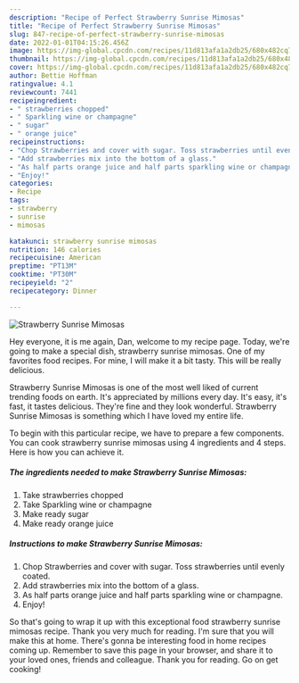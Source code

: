 ```yaml
---
description: "Recipe of Perfect Strawberry Sunrise Mimosas"
title: "Recipe of Perfect Strawberry Sunrise Mimosas"
slug: 847-recipe-of-perfect-strawberry-sunrise-mimosas
date: 2022-01-01T04:15:26.456Z
image: https://img-global.cpcdn.com/recipes/11d813afa1a2db25/680x482cq70/strawberry-sunrise-mimosas-recipe-main-photo.jpg
thumbnail: https://img-global.cpcdn.com/recipes/11d813afa1a2db25/680x482cq70/strawberry-sunrise-mimosas-recipe-main-photo.jpg
cover: https://img-global.cpcdn.com/recipes/11d813afa1a2db25/680x482cq70/strawberry-sunrise-mimosas-recipe-main-photo.jpg
author: Bettie Hoffman
ratingvalue: 4.1
reviewcount: 7441
recipeingredient:
- " strawberries chopped"
- " Sparkling wine or champagne"
- " sugar"
- " orange juice"
recipeinstructions:
- "Chop Strawberries and cover with sugar. Toss strawberries until evenly coated."
- "Add strawberries mix into the bottom of a glass."
- "As half parts orange juice and half parts sparkling wine or champagne."
- "Enjoy!"
categories:
- Recipe
tags:
- strawberry
- sunrise
- mimosas

katakunci: strawberry sunrise mimosas 
nutrition: 146 calories
recipecuisine: American
preptime: "PT13M"
cooktime: "PT30M"
recipeyield: "2"
recipecategory: Dinner

---
```



![Strawberry Sunrise Mimosas](https://img-global.cpcdn.com/recipes/11d813afa1a2db25/680x482cq70/strawberry-sunrise-mimosas-recipe-main-photo.jpg)

Hey everyone, it is me again, Dan, welcome to my recipe page. Today, we're going to make a special dish, strawberry sunrise mimosas. One of my favorites food recipes. For mine, I will make it a bit tasty. This will be really delicious.

Strawberry Sunrise Mimosas is one of the most well liked of current trending foods on earth. It's appreciated by millions every day. It's easy, it's fast, it tastes delicious. They're fine and they look wonderful. Strawberry Sunrise Mimosas is something which I have loved my entire life.




To begin with this particular recipe, we have to prepare a few components. You can cook strawberry sunrise mimosas using 4 ingredients and 4 steps. Here is how you can achieve it.

<!--inarticleads1-->

##### The ingredients needed to make Strawberry Sunrise Mimosas:

1. Take  strawberries chopped
1. Take  Sparkling wine or champagne
1. Make ready  sugar
1. Make ready  orange juice




<!--inarticleads2-->

##### Instructions to make Strawberry Sunrise Mimosas:

1. Chop Strawberries and cover with sugar. Toss strawberries until evenly coated.
1. Add strawberries mix into the bottom of a glass.
1. As half parts orange juice and half parts sparkling wine or champagne.
1. Enjoy!




So that's going to wrap it up with this exceptional food strawberry sunrise mimosas recipe. Thank you very much for reading. I'm sure that you will make this at home. There's gonna be interesting food in home recipes coming up. Remember to save this page in your browser, and share it to your loved ones, friends and colleague. Thank you for reading. Go on get cooking!
